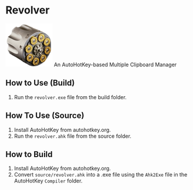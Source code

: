 # Revolver

![Alt text](/resources/images/revolver-128.png?raw=true "Revolver Logo")
An AutoHotKey-based Multiple Clipboard Manager

## How to Use (Build)
1. Run the `revolver.exe` file from the build folder.

## How To Use (Source)
1. Install AutoHotKey from autohotkey.org.
2. Run the `revolver.ahk` file from the source folder.

## How to Build
1. Install AutoHotKey from autohotkey.org.
2. Convert `source/revolver.ahk` into a .exe file using 
the `Ahk2Exe` file in the AutoHotKey `Compiler` folder.